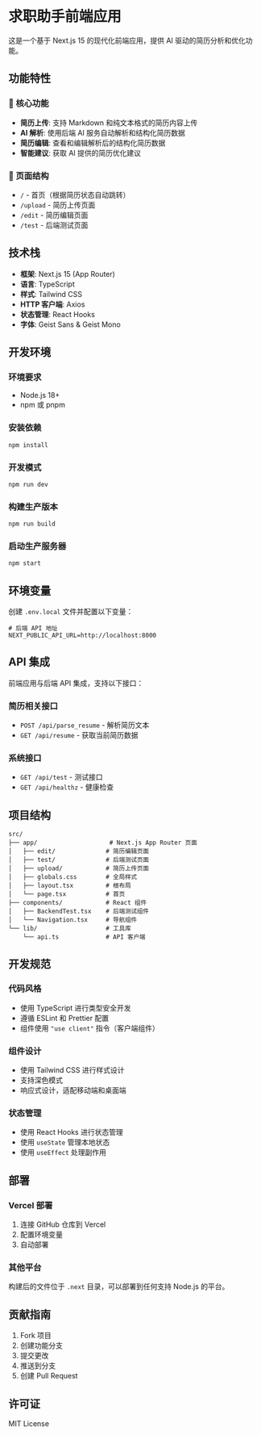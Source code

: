 # 求职助手前端应用

这是一个基于 Next.js 15 的现代化前端应用，提供 AI 驱动的简历分析和优化功能。

## 功能特性

### 🚀 核心功能

- **简历上传**: 支持 Markdown 和纯文本格式的简历内容上传
- **AI 解析**: 使用后端 AI 服务自动解析和结构化简历数据
- **简历编辑**: 查看和编辑解析后的结构化简历数据
- **智能建议**: 获取 AI 提供的简历优化建议

### 📱 页面结构

- `/` - 首页（根据简历状态自动跳转）
- `/upload` - 简历上传页面
- `/edit` - 简历编辑页面
- `/test` - 后端测试页面

## 技术栈

- **框架**: Next.js 15 (App Router)
- **语言**: TypeScript
- **样式**: Tailwind CSS
- **HTTP 客户端**: Axios
- **状态管理**: React Hooks
- **字体**: Geist Sans & Geist Mono

## 开发环境

### 环境要求

- Node.js 18+
- npm 或 pnpm

### 安装依赖

```bash
npm install
```

### 开发模式

```bash
npm run dev
```

### 构建生产版本

```bash
npm run build
```

### 启动生产服务器

```bash
npm start
```

## 环境变量

创建 `.env.local` 文件并配置以下变量：

```env
# 后端 API 地址
NEXT_PUBLIC_API_URL=http://localhost:8000
```

## API 集成

前端应用与后端 API 集成，支持以下接口：

### 简历相关接口

- `POST /api/parse_resume` - 解析简历文本
- `GET /api/resume` - 获取当前简历数据

### 系统接口

- `GET /api/test` - 测试接口
- `GET /api/healthz` - 健康检查

## 项目结构

```text
src/
├── app/                    # Next.js App Router 页面
│   ├── edit/              # 简历编辑页面
│   ├── test/              # 后端测试页面
│   ├── upload/            # 简历上传页面
│   ├── globals.css        # 全局样式
│   ├── layout.tsx         # 根布局
│   └── page.tsx           # 首页
├── components/            # React 组件
│   ├── BackendTest.tsx    # 后端测试组件
│   └── Navigation.tsx     # 导航组件
└── lib/                   # 工具库
    └── api.ts             # API 客户端
```

## 开发规范

### 代码风格

- 使用 TypeScript 进行类型安全开发
- 遵循 ESLint 和 Prettier 配置
- 组件使用 `"use client"` 指令（客户端组件）

### 组件设计

- 使用 Tailwind CSS 进行样式设计
- 支持深色模式
- 响应式设计，适配移动端和桌面端

### 状态管理

- 使用 React Hooks 进行状态管理
- 使用 `useState` 管理本地状态
- 使用 `useEffect` 处理副作用

## 部署

### Vercel 部署

1. 连接 GitHub 仓库到 Vercel
2. 配置环境变量
3. 自动部署

### 其他平台

构建后的文件位于 `.next` 目录，可以部署到任何支持 Node.js 的平台。

## 贡献指南

1. Fork 项目
2. 创建功能分支
3. 提交更改
4. 推送到分支
5. 创建 Pull Request

## 许可证

MIT License
